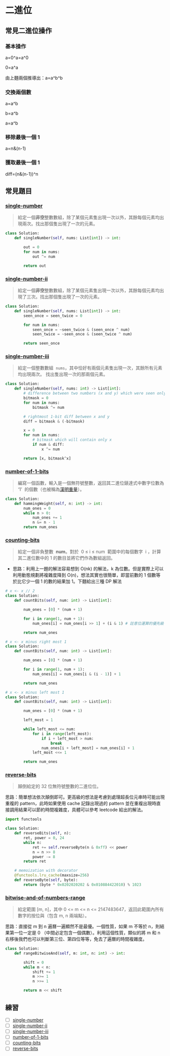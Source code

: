 # 二進位

## 常見二進位操作

### 基本操作

a=0^a=a^0

0=a^a

由上麵兩個推導出：a=a^b^b

### 交換兩個數

a=a^b

b=a^b

a=a^b

### 移除最後一個 1

a=n&(n-1)

### 獲取最後一個 1

diff=(n&(n-1))^n

## 常見題目

### [single-number](https://leetcode.com/problems/single-number/)

> 給定一個**非空**整數數組，除了某個元素隻出現一次以外，其餘每個元素均出現兩次。找出那個隻出現了一次的元素。

```Python
class Solution:
    def singleNumber(self, nums: List[int]) -> int:

        out = 0
        for num in nums:
            out ^= num

        return out
```

### [single-number-ii](https://leetcode.com/problems/single-number-ii/)

> 給定一個**非空**整數數組，除了某個元素隻出現一次以外，其餘每個元素均出現了三次。找出那個隻出現了一次的元素。

```Python
class Solution:
    def singleNumber(self, nums: List[int]) -> int:
        seen_once = seen_twice = 0

        for num in nums:
            seen_once = ~seen_twice & (seen_once ^ num)
            seen_twice = ~seen_once & (seen_twice ^ num)

        return seen_once
```

### [single-number-iii](https://leetcode.com/problems/single-number-iii/)

> 給定一個整數數組  `nums`，其中恰好有兩個元素隻出現一次，其餘所有元素均出現兩次。 找出隻出現一次的那兩個元素。

```Python
class Solution:
    def singleNumber(self, nums: int) -> List[int]:
        # difference between two numbers (x and y) which were seen only once
        bitmask = 0
        for num in nums:
            bitmask ^= num

        # rightmost 1-bit diff between x and y
        diff = bitmask & (-bitmask)

        x = 0
        for num in nums:
            # bitmask which will contain only x
            if num & diff:
                x ^= num

        return [x, bitmask^x]
```

### [number-of-1-bits](https://leetcode.com/problems/number-of-1-bits/)

> 編寫一個函數，輸入是一個無符號整數，返回其二進位錶達式中數字位數為 ‘1’  的個數（也被稱為[漢明重量](https://baike.baidu.com/item/%E6%B1%89%E6%98%8E%E9%87%8D%E9%87%8F)）。

```Python
class Solution:
    def hammingWeight(self, n: int) -> int:
        num_ones = 0
        while n > 0:
            num_ones += 1
            n &= n - 1
        return num_ones
```

### [counting-bits](https://leetcode.com/problems/counting-bits/)

> 給定一個非負整數  **num**。對於  0 ≤ i ≤ num  範圍中的每個數字  i ，計算其二進位數中的 1 的數目並將它們作為數組返回。

- 思路：利用上一題的解法容易想到 O(nk) 的解法，k 為位數。但是實際上可以利用動態規劃將複雜度降到 O(n)，想法其實也很簡單，即當前數的 1 個數等於比它少一個 1 的數的結果加 1。下麵給出三種 DP 解法

```Python
# x <- x // 2
class Solution:
    def countBits(self, num: int) -> List[int]:

        num_ones = [0] * (num + 1)

        for i in range(1, num + 1):
            num_ones[i] = num_ones[i >> 1] + (i & 1) # 註意位運算的優先級

        return num_ones
```

```Python
# x <- x minus right most 1
class Solution:
    def countBits(self, num: int) -> List[int]:

        num_ones = [0] * (num + 1)

        for i in range(1, num + 1):
            num_ones[i] = num_ones[i & (i - 1)] + 1

        return num_ones
```

```Python
# x <- x minus left most 1
class Solution:
    def countBits(self, num: int) -> List[int]:

        num_ones = [0] * (num + 1)

        left_most = 1

        while left_most <= num:
            for i in range(left_most):
                if i + left_most > num:
                    break
                num_ones[i + left_most] = num_ones[i] + 1
            left_most <<= 1

        return num_ones
```

### [reverse-bits](https://leetcode.com/problems/reverse-bits/)

> 顛倒給定的 32 位無符號整數的二進位位。

思路：簡單想法依次顛倒即可。更高級的想法是考慮到處理超長位元串時可能出現重複的 pattern，此時如果使用 cache 記錄出現過的 pattern 並在重複出現時直接調用結果可以節約時間複雜度，具體可以參考 leetcode 給出的解法。

```Python
import functools

class Solution:
    def reverseBits(self, n):
        ret, power = 0, 24
        while n:
            ret += self.reverseByte(n & 0xff) << power
            n = n >> 8
            power -= 8
        return ret

    # memoization with decorator
    @functools.lru_cache(maxsize=256)
    def reverseByte(self, byte):
        return (byte * 0x0202020202 & 0x010884422010) % 1023
```

### [bitwise-and-of-numbers-range](https://leetcode.com/problems/bitwise-and-of-numbers-range/)

> 給定範圍 [m, n]，其中 0 <= m <= n <= 2147483647，返回此範圍內所有數字的按位與（包含 m, n 兩端點）。

思路：直接從 m 到 n 遍曆一遍顯然不是最優。一個性質，如果 m 不等於 n，則結果第一位一定是 0 （中間必定包含一個偶數）。利用這個性質，類似的將 m 和 n 右移後我們也可以判斷第三位、第四位等等，免去了遍曆的時間複雜度。

```Python
class Solution:
    def rangeBitwiseAnd(self, m: int, n: int) -> int:

        shift = 0
        while m < n:
            shift += 1
            m >>= 1
            n >>= 1

        return m << shift
```

## 練習

- [ ] [single-number](https://leetcode.com/problems/single-number/)
- [ ] [single-number-ii](https://leetcode.com/problems/single-number-ii/)
- [ ] [single-number-iii](https://leetcode.com/problems/single-number-iii/)
- [ ] [number-of-1-bits](https://leetcode.com/problems/number-of-1-bits/)
- [ ] [counting-bits](https://leetcode.com/problems/counting-bits/)
- [ ] [reverse-bits](https://leetcode.com/problems/reverse-bits/)
